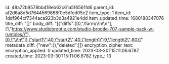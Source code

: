 id: 48a72b9578bb418eb62c61a5f6561fd6
parent_id: af2d6a8d5d7644569868f0e5dfed05e2
item_type: 1
item_id: 1ddf964cf7344aca923b3d3a4921e4dd
item_updated_time: 1680188347076
title_diff: "[]"
body_diff: "[{\"diffs\":[[0,\"/farm/\\\n\\\n\"],[1,\"https://www.studiobrootle.com/studio-brootle-707-sample-pack-w-rumbles/\"],[0,\"\\\n\"]],\"start1\":40,\"start2\":40,\"length1\":9,\"length2\":80}]"
metadata_diff: {"new":{},"deleted":[]}
encryption_cipher_text: 
encryption_applied: 0
updated_time: 2023-03-30T15:11:06.678Z
created_time: 2023-03-30T15:11:06.678Z
type_: 13
